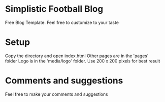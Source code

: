 # Simplistic Football Blog
Free Blog Template. Feel free to customize to your taste

# Setup
Copy the directory and open index.html
Other pages are in the 'pages' folder
Logo is in the 'media/logo' folder. Use 200 x 200 pixels for best result

# Comments and suggestions
Feel free to make your comments and suggestions